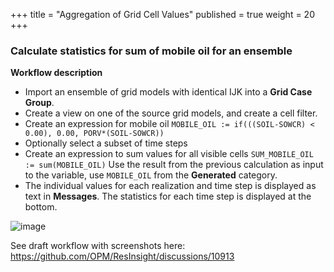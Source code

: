 +++
title = "Aggregation of Grid Cell Values"
published = true
weight = 20
+++

### Calculate statistics for sum of mobile oil for an ensemble

**Workflow description**

- Import an ensemble of grid models with identical IJK into a **Grid Case Group**.
- Create a view on one of the source grid models, and create a cell filter.
- Create an expression for mobile oil `MOBILE_OIL := if(((SOIL-SOWCR) < 0.00), 0.00, PORV*(SOIL-SOWCR))`
- Optionally select a subset of time steps
- Create an expression to sum values for all visible cells `SUM_MOBILE_OIL := sum(MOBILE_OIL)` Use the result from the previous calculation as input to the variable, use `MOBILE_OIL` from the **Generated** category.
- The individual values for each realization and time step is displayed as text in **Messages**. The statistics for each time step is displayed at the bottom.


![image](https://github.com/OPM/ResInsight/assets/1793152/bf53a448-94ce-4fbb-850e-b912c060a6d4)

See draft workflow with screenshots here:
https://github.com/OPM/ResInsight/discussions/10913